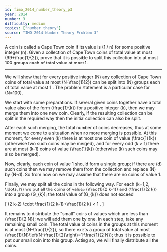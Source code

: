 ```yaml
---
id: fimo_2014_number_theory_p3
year: 2014
number: 3
difficulty: medium
topics: ["number theory"]
source: "IMO 2014 Number Theory Problem 3"
---
```


A coin is called a Cape Town coin if its value is \(1 / n\) for some positive integer \(n\). Given a collection of Cape Town coins of total value at most \(99+\frac{1}{2}\), prove that it is possible to split this collection into at most 100 groups each of total value at most 1.

---
We will show that for every positive integer \(N\) any collection of Cape Town coins of total value at most \(N-\frac{1}{2}\) can be split into \(N\) groups each of total value at most 1 . The problem statement is a particular case for \(N=100\).

We start with some preparations. If several given coins together have a total value also of the form \(\frac{1}{k}\) for a positive integer \(k\), then we may merge them into one new coin. Clearly, if the resulting collection can be split in the required way then the initial collection can also be split.

After each such merging, the total number of coins decreases, thus at some moment we come to a situation when no more merging is possible. At this moment, for every even \(k\) there is at most one coin of value \(\frac{1}{k}\) (otherwise two such coins may be merged), and for every odd \(k > 1\) there are at most \(k-1\) coins of value \(\frac{1}{k}\) (otherwise \(k\) such coins may also be merged).

Now, clearly, each coin of value 1 should form a single group; if there are \(d\) such coins then we may remove them from the collection and replace \(N\) by \(N-d\). So from now on we may assume that there are no coins of value 1.

Finally, we may split all the coins in the following way. For each \(k=1,2, \ldots, N\) we put all the coins of values \(\frac{1}{2 k-1}\) and \(\frac{1}{2 k}\) into a group \(G_{k}\); the total value of \(G_{k}\) does not exceed

\[
(2 k-2) \cdot \frac{1}{2 k-1}+\frac{1}{2 k} < 1 .
\]

It remains to distribute the "small" coins of values which are less than \(\frac{1}{2 N}\); we will add them one by one. In each step, take any remaining small coin. The total value of coins in the groups at this moment is at most \(N-\frac{1}{2}\), so there exists a group of total value at most \(\frac{1}{N}\left(N-\frac{1}{2}\right)=1-\frac{1}{2 N}\); thus it is possible to put our small coin into this group. Acting so, we will finally distribute all the coins.
